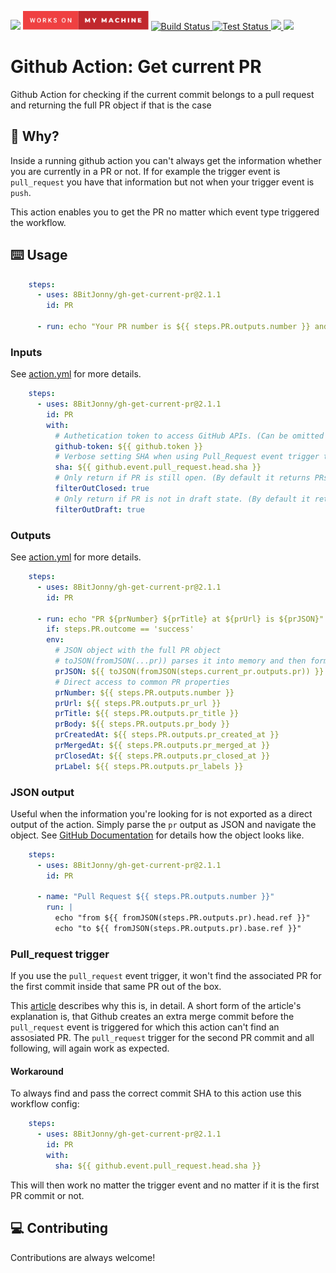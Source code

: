 <p align="left">
  <img height="30px" src="https://forthebadge.com/images/badges/built-with-love.svg">
  <img height="30px" src="https://github.com/8BitJonny/8BitJonny/blob/master/worksOnMyMachine.svg">
  <a href="https://github.com/8BitJonny/gh-get-current-pr/actions/workflows/build.yml">
    <img src="https://github.com/8BitJonny/gh-get-current-pr/actions/workflows/build.yml/badge.svg" alt="Build Status">
  </a>
  <a href="https://github.com/8BitJonny/gh-get-current-pr/actions/workflows/test.yml">
    <img src="https://github.com/8BitJonny/gh-get-current-pr/actions/workflows/test.yml/badge.svg" alt="Test Status">
  </a>
  <a href="https://github.com/8BitJonny/gh-get-current-pr/blob/master/package.json" alt="Version">
    <img src="https://img.shields.io/github/v/release/8BitJonny/gh-get-current-pr.svg?display_name=tag&sort=semver" />
  </a>
  <a href="https://github.com/8BitJonny/gh-get-current-pr/blob/master/LICENSE.md" alt="License">
    <img src="https://img.shields.io/github/license/8BitJonny/gh-get-current-pr.svg" />
  </a>
</p>

# Github Action: Get current PR

Github Action for checking if the current commit belongs to a pull request and returning the full PR object if that is the case

## :thinking: Why?

Inside a running github action you can't always get the information whether you are currently in a PR or not. If for example the trigger event is `pull_request` you have that information but not when your trigger event is `push`.

This action enables you to get the PR no matter which event type triggered the workflow.

## :keyboard: Usage

```yml
    steps:
      - uses: 8BitJonny/gh-get-current-pr@2.1.1
        id: PR

      - run: echo "Your PR number is ${{ steps.PR.outputs.number }} and its JSON is ${{ steps.PR.outputs.pr }}"
```

### Inputs
See [action.yml](action.yml) for more details.
```yml
    steps:
      - uses: 8BitJonny/gh-get-current-pr@2.1.1
        id: PR
        with:
          # Authetication token to access GitHub APIs. (Can be omitted by default.)
          github-token: ${{ github.token }}
          # Verbose setting SHA when using Pull_Request event trigger to fix #16. (For push even trigger this is not necessary.)
          sha: ${{ github.event.pull_request.head.sha }}
          # Only return if PR is still open. (By default it returns PRs in any state.)
          filterOutClosed: true
          # Only return if PR is not in draft state. (By default it returns PRs in any state.)
          filterOutDraft: true
```

### Outputs
See [action.yml](action.yml) for more details.
```yml
    steps:
      - uses: 8BitJonny/gh-get-current-pr@2.1.1
        id: PR

      - run: echo "PR ${prNumber} ${prTitle} at ${prUrl} is ${prJSON}"
        if: steps.PR.outcome == 'success'
        env:
          # JSON object with the full PR object
          # toJSON(fromJSON(...pr)) parses it into memory and then format is with pretty-print.
          prJSON: ${{ toJSON(fromJSON(steps.current_pr.outputs.pr)) }}
          # Direct access to common PR properties
          prNumber: ${{ steps.PR.outputs.number }}
          prUrl: ${{ steps.PR.outputs.pr_url }}
          prTitle: ${{ steps.PR.outputs.pr_title }}
          prBody: ${{ steps.PR.outputs.pr_body }}
          prCreatedAt: ${{ steps.PR.outputs.pr_created_at }}
          prMergedAt: ${{ steps.PR.outputs.pr_merged_at }}
          prClosedAt: ${{ steps.PR.outputs.pr_closed_at }}
          prLabel: ${{ steps.PR.outputs.pr_labels }}
```

### JSON output
Useful when the information you're looking for is not exported as a direct output of the action. Simply parse the `pr` output as JSON and navigate the object.
See [GitHub Documentation](https://docs.github.com/en/rest/commits/commits#list-pull-requests-associated-with-a-commit) for details how the object looks like.
```yml
    steps:
      - uses: 8BitJonny/gh-get-current-pr@2.1.1
        id: PR

      - name: "Pull Request ${{ steps.PR.outputs.number }}"
        run: |
          echo "from ${{ fromJSON(steps.PR.outputs.pr).head.ref }}"
          echo "to ${{ fromJSON(steps.PR.outputs.pr).base.ref }}"
```

### Pull_request trigger
If you use the `pull_request` event trigger, it won't find the associated PR for the first commit inside that same PR out of the box.

This [article](https://frontside.com/blog/2020-05-26-github-actions-pull_request/#how-does-pull_request-affect-actionscheckout) describes why this is, in detail.
A short form of the article's explanation is, that Github creates an extra merge commit before the `pull_request` event is triggered for which this action can't find an assosiated PR. The `pull_request` trigger for the second PR commit and all following, will again work as expected.

#### Workaround
To always find and pass the correct commit SHA to this action use this workflow config:
```yml
    steps:
      - uses: 8BitJonny/gh-get-current-pr@2.1.1
        id: PR
        with:
          sha: ${{ github.event.pull_request.head.sha }}
```
This will then work no matter the trigger event and no matter if it is the first PR commit or not.


## :computer: Contributing
Contributions are always welcome!
